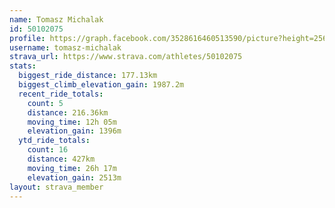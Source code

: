 ```yaml
---
name: Tomasz Michalak
id: 50102075
profile: https://graph.facebook.com/3528616460513590/picture?height=256&width=256
username: tomasz-michalak
strava_url: https://www.strava.com/athletes/50102075
stats:
  biggest_ride_distance: 177.13km
  biggest_climb_elevation_gain: 1987.2m
  recent_ride_totals:
    count: 5
    distance: 216.36km
    moving_time: 12h 05m
    elevation_gain: 1396m
  ytd_ride_totals:
    count: 16
    distance: 427km
    moving_time: 26h 17m
    elevation_gain: 2513m
layout: strava_member
--- 
```

